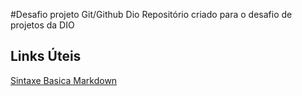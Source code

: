 #Desafio projeto Git/Github Dio
Repositório criado para o desafio de projetos da DIO

## Links Úteis
[Sintaxe Basica Markdown](https://www.markdownguide.org/?msclkid=a37a9bdbc66211ec83cca137abd4609e)

